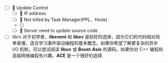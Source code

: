 - [ ] 🔽  Update Control
	- [ ] 🔽 IP address
	- [ ] 🔽 Not killed by Task Manager(PPL、Hook)
	- [ ] 
	- [ ] 🔽 Server need to update source code
- [ ] librv
对于初学者，**libevent** 和 **libev** 是较好的选择，因为它们的代码相对简单易懂，适合学习事件驱动编程的基本概念。如果你希望了解更复杂的异步 I/O 机制，可以尝试阅读 **libuv** 或 **Boost.Asio** 的源码。如果你对 C++ 编程和高级网络编程有兴趣，**ACE** 是一个很好的选择
